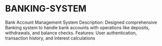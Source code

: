 # BANKING-SYSTEM
Bank Account Management System Description: Designed comprehensive Banking  system to handle bank accounts with operations like deposits, withdrawals, and balance checks. Features: User authentication, transaction history, and interest calculations
